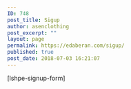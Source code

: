 ```yaml
---
ID: 748
post_title: Sigup
author: asenclothing
post_excerpt: ""
layout: page
permalink: https://edaberan.com/sigup/
published: true
post_date: 2018-07-03 16:21:07
---
```

[lshpe-signup-form]